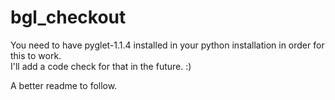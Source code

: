 bgl_checkout
============

You need to have pyglet-1.1.4 installed in your python installation in order for this to work.  
I'll add a code check for that in the future. :)

A better readme to follow.
